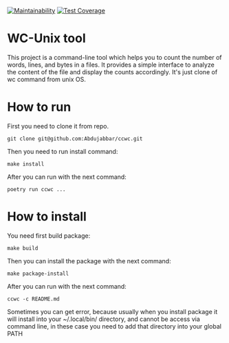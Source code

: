 [![Maintainability](https://api.codeclimate.com/v1/badges/117ac5239a854f8c86df/maintainability)](https://codeclimate.com/github/Abdujabbar/ccwc/maintainability) [![Test Coverage](https://api.codeclimate.com/v1/badges/117ac5239a854f8c86df/test_coverage)](https://codeclimate.com/github/Abdujabbar/ccwc/test_coverage)

WC-Unix tool
================
This project is a command-line tool which helps you to count the number of words, lines, and bytes in a files. It provides a simple interface to analyze the content of the file and display the counts accordingly. It's just clone of wc command from unix OS.

How to run
================

First you need to clone it from repo. 

```
git clone git@github.com:Abdujabbar/ccwc.git
```


Then you need to run install command:

```
make install
```

After you can run with the next command:

```
poetry run ccwc ...
```

How to install
===================

You need first build package:
```
make build
```

Then you can install the package with the next command:

```
make package-install
```

After you can run with the next command:

```
ccwc -c README.md 
```

Sometimes you can get error, because usually when you install package it will install into your ~/.local/bin/ directory, and cannot be access via command line, in these case you need to add that directory into your global PATH
